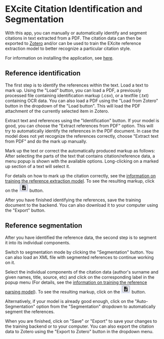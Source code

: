 # EXcite Citation Identification and Segmentation 

With this app, you can manually or automatically identify and segment citations
in text extracted from a PDF. The citation data can then be exported to
[Zotero](https://zotero.org) and/or can be used to train the EXcite reference
extraction model to better recognize a particular citation style.

For information on installing the application, see [here](../README.md).

## Reference identification 

The first step is to identify the references within the text. Load a text to
mark up. Using the "Load" button, you can load a PDF, a previously processed
file containing identification markup (.csv), or a textfile (.txt) containing
OCR data. You can also load a PDF using the "Load from Zotero" button in the
dropdown of the "Load button". This will load the PDF attachment of the
currently selected item in Zotero.

Extract text and references using the "Identification" button. If your model is
good, you can choose the "Extract references from PDF" option. This will try to
automatically identify the references in the PDF document. In case the model does
not yet recognize the references correctly, choose "Extract text from PDF" and do
the mark up manually.

Mark up the text or correct the automatically produced markup as follows: After
selecting the parts of the text that contains citation/reference data, a menu
popup is shown with the available options. Long-clicking on a marked up section
of a text will select it.

For details on how to mark up the citation correctly, see the [information on
training the reference extraction
model](https://exparser.readthedocs.io/en/latest/ReferenceExtraction/). To see
the resulting markup, click on the ![](./images/button-preview.png) button.

After you have finished identifying the references, save the training document
to the backend. You can also download it to your computer using the "Export"
button.

## Reference segmentation

After you have identified the reference data, the second step is to segment it
into its individual components. 

Switch to segmentation mode by clicking the "Segmentation" button. You can also
load an XML file with segmented references to continue working on it.

Select the individual components of the citation data (author's surname and
given names, title, source, etc) and click on the corresponding label in the
popup menu (For details, see the [information on training the reference parsing
model](https://exparser.readthedocs.io/en/latest/ReferenceParsing/)). To see the
resulting markup, click on the ![](./images/button-preview.png) button.

Alternatively, if your model is already good enough, click on the
"Auto-Segmentation" option from the "Segmentation" dropdown to automatically
segment the references.

When you are finished, click on "Save" or "Export" to save your changes to the
training backend or to your computer. You can also export the citation data to
Zotero using the "Export to Zotero" button in the dropdown menu.

